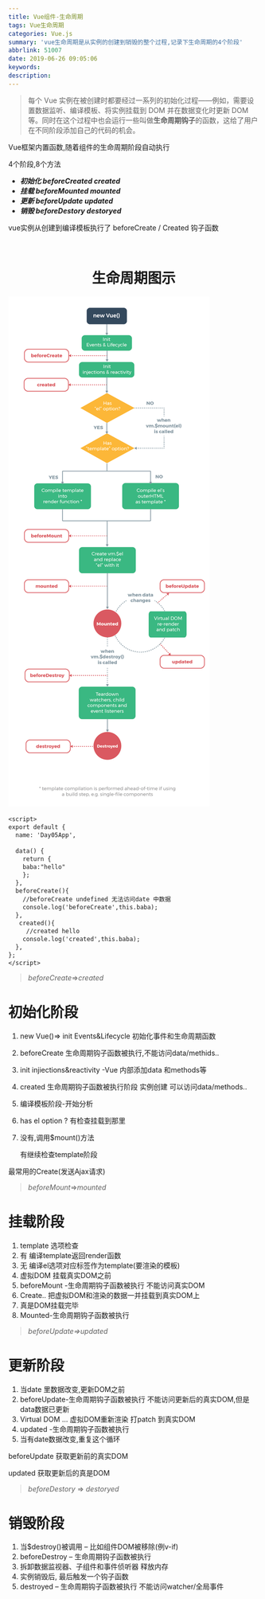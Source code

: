 ```yaml
---
title: Vue组件-生命周期
tags: Vue生命周期
categories: Vue.js
summary: 'vue生命周期是从实例的创建到销毁的整个过程,记录下生命周期的4个阶段'
abbrlink: 51007
date: 2019-06-26 09:05:06
keywords:
description:
---
```




>
>
> 每个 Vue 实例在被创建时都要经过一系列的初始化过程——例如，需要设置数据监听、编译模板、将实例挂载到 DOM 并在数据变化时更新 DOM 等。同时在这个过程中也会运行一些叫做**生命周期钩子**的函数，这给了用户在不同阶段添加自己的代码的机会。





Vue框架内置函数,随着组件的生命周期阶段自动执行



4个阶段,8个方法



- ***初始化   beforeCreated       created***
- ***挂载      beforeMounted      mounted***
- ***更新      beforeUpdate         updated***
- ***销毁      beforeDestory        destoryed***



vue实例从创建到编译模板执行了  beforeCreate / Created 钩子函数

​				<h1 align ="center">生命周期图示</h1>

![图片来自Vue官网](Vue生命周期/lifecycle-1639461741701.png)





```
<script>
export default {
  name: 'Day05App',

  data() {
    return {
    baba:"hello"
    };
  },
  beforeCreate(){
    //beforeCreate undefined 无法访问date 中数据
    console.log('beforeCreate',this.baba);
  },
   created(){
     //created hello
    console.log('created',this.baba);
  },
};
</script>
```







> *beforeCreate*=>*created*

# 初始化阶段

1. new Vue()=> init Events&Lifecycle 初始化事件和生命周期函数

2. beforeCreate 生命周期钩子函数被执行,不能访问data/methids..

3. init injiections&reactivity -Vue 内部添加data 和methods等

4. created 生命周期钩子函数被执行阶段  实例创建 可以访问data/methods..

5. 编译模板阶段-开始分析

6. has el option ? 有检查挂载到那里

7. 没有,调用$mount()方法

   有继续检查template阶段

最常用的Create(发送Ajax请求)





> *beforeMount*=>*mounted*

# 挂载阶段

1. template 选项检查
2. 有 编译template返回render函数
3. 无 编译el选项对应标签作为template(要渲染的模板)
4. 虚拟DOM 挂载真实DOM之前
5. beforeMount -生命周期钩子函数被执行  不能访问真实DOM
6. Create.. 把虚拟DOM和渲染的数据一并挂载到真实DOM上
7. 真是DOM挂载完毕
8. Mounted-生命周期钩子函数被执行







> *beforeUpdate=>updated*

# 更新阶段

1. 当date 里数据改变,更新DOM之前
2. beforeUpdate-生命周期钩子函数被执行  不能访问更新后的真实DOM,但是data数据已更新
3. Virtual DOM ... 虚拟DOM重新渲染 打patch 到真实DOM
4. updated -生命周期钩子函数被执行
5. 当有date数据改变,重复这个循环

beforeUpdate 获取更新前的真实DOM

updated 	  获取更新后的真是DOM





> *beforeDestory* => *destoryed*

# 销毁阶段

1. 当$destroy()被调用 – 比如组件DOM被移除(例v-if)
2. beforeDestroy – 生命周期钩子函数被执行
3. 拆卸数据监视器、子组件和事件侦听器 释放内存
4. 实例销毁后, 最后触发一个钩子函数
5. destroyed – 生命周期钩子函数被执行  不能访问watcher/全局事件